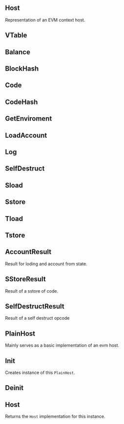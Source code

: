 ## Host
Representation of an EVM context host.

## VTable

## Balance

## BlockHash

## Code

## CodeHash

## GetEnviroment

## LoadAccount

## Log

## SelfDestruct

## Sload

## Sstore

## Tload

## Tstore

## AccountResult
Result for loding and account from state.

## SStoreResult
Result of a sstore of code.

## SelfDestructResult
Result of a self destruct opcode

## PlainHost
Mainly serves as a basic implementation of an evm host.

## Init
Creates instance of this `PlainHost`.

## Deinit

## Host
Returns the `Host` implementation for this instance.

